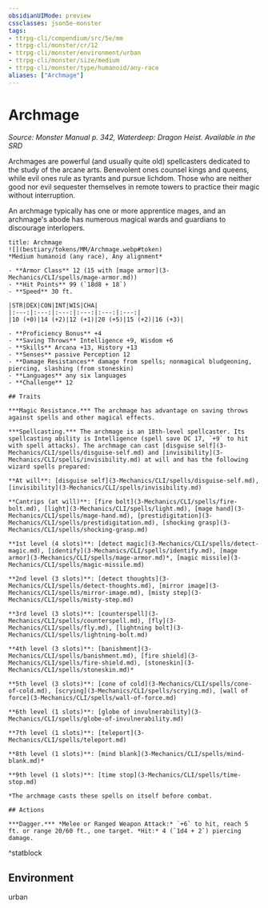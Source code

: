 ```yaml
---
obsidianUIMode: preview
cssclasses: json5e-monster
tags:
- ttrpg-cli/compendium/src/5e/mm
- ttrpg-cli/monster/cr/12
- ttrpg-cli/monster/environment/urban
- ttrpg-cli/monster/size/medium
- ttrpg-cli/monster/type/humanoid/any-race
aliases: ["Archmage"]
---
```

# Archmage
*Source: Monster Manual p. 342, Waterdeep: Dragon Heist. Available in the <span title='Systems Reference Document (5.1)'>SRD</span>*  

Archmages are powerful (and usually quite old) spellcasters dedicated to the study of the arcane arts. Benevolent ones counsel kings and queens, while evil ones rule as tyrants and pursue lichdom. Those who are neither good nor evil sequester themselves in remote towers to practice their magic without interruption.

An archmage typically has one or more apprentice mages, and an archmage's abode has numerous magical wards and guardians to discourage interlopers.

```ad-statblock
title: Archmage
![](bestiary/tokens/MM/Archmage.webp#token)
*Medium humanoid (any race), Any alignment*

- **Armor Class** 12 (15 with [mage armor](3-Mechanics/CLI/spells/mage-armor.md))
- **Hit Points** 99 (`18d8 + 18`)
- **Speed** 30 ft.

|STR|DEX|CON|INT|WIS|CHA|
|:---:|:---:|:---:|:---:|:---:|:---:|
|10 (+0)|14 (+2)|12 (+1)|20 (+5)|15 (+2)|16 (+3)|

- **Proficiency Bonus** +4
- **Saving Throws** Intelligence +9, Wisdom +6
- **Skills** Arcana +13, History +13
- **Senses** passive Perception 12
- **Damage Resistances** damage from spells; nonmagical bludgeoning, piercing, slashing (from stoneskin)
- **Languages** any six languages
- **Challenge** 12

## Traits

***Magic Resistance.*** The archmage has advantage on saving throws against spells and other magical effects.

***Spellcasting.*** The archmage is an 18th-level spellcaster. Its spellcasting ability is Intelligence (spell save DC 17, `+9` to hit with spell attacks). The archmage can cast [disguise self](3-Mechanics/CLI/spells/disguise-self.md) and [invisibility](3-Mechanics/CLI/spells/invisibility.md) at will and has the following wizard spells prepared:

**At will**: [disguise self](3-Mechanics/CLI/spells/disguise-self.md), [invisibility](3-Mechanics/CLI/spells/invisibility.md)

**Cantrips (at will)**: [fire bolt](3-Mechanics/CLI/spells/fire-bolt.md), [light](3-Mechanics/CLI/spells/light.md), [mage hand](3-Mechanics/CLI/spells/mage-hand.md), [prestidigitation](3-Mechanics/CLI/spells/prestidigitation.md), [shocking grasp](3-Mechanics/CLI/spells/shocking-grasp.md)

**1st level (4 slots)**: [detect magic](3-Mechanics/CLI/spells/detect-magic.md), [identify](3-Mechanics/CLI/spells/identify.md), [mage armor](3-Mechanics/CLI/spells/mage-armor.md)*, [magic missile](3-Mechanics/CLI/spells/magic-missile.md)

**2nd level (3 slots)**: [detect thoughts](3-Mechanics/CLI/spells/detect-thoughts.md), [mirror image](3-Mechanics/CLI/spells/mirror-image.md), [misty step](3-Mechanics/CLI/spells/misty-step.md)

**3rd level (3 slots)**: [counterspell](3-Mechanics/CLI/spells/counterspell.md), [fly](3-Mechanics/CLI/spells/fly.md), [lightning bolt](3-Mechanics/CLI/spells/lightning-bolt.md)

**4th level (3 slots)**: [banishment](3-Mechanics/CLI/spells/banishment.md), [fire shield](3-Mechanics/CLI/spells/fire-shield.md), [stoneskin](3-Mechanics/CLI/spells/stoneskin.md)*

**5th level (3 slots)**: [cone of cold](3-Mechanics/CLI/spells/cone-of-cold.md), [scrying](3-Mechanics/CLI/spells/scrying.md), [wall of force](3-Mechanics/CLI/spells/wall-of-force.md)

**6th level (1 slots)**: [globe of invulnerability](3-Mechanics/CLI/spells/globe-of-invulnerability.md)

**7th level (1 slots)**: [teleport](3-Mechanics/CLI/spells/teleport.md)

**8th level (1 slots)**: [mind blank](3-Mechanics/CLI/spells/mind-blank.md)*

**9th level (1 slots)**: [time stop](3-Mechanics/CLI/spells/time-stop.md)

*The archmage casts these spells on itself before combat.

## Actions

***Dagger.*** *Melee or Ranged Weapon Attack:* `+6` to hit, reach 5 ft. or range 20/60 ft., one target. *Hit:* 4 (`1d4 + 2`) piercing damage.
```
^statblock

## Environment

urban